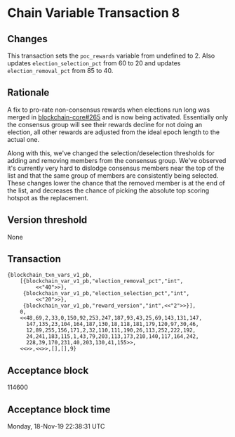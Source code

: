 # Chain Variable Transaction 8

## Changes

This transaction sets the `poc_rewards` variable from undefined to 2.
Also updates `election_selection_pct` from 60 to 20 and updates `election_removal_pct` from 85 to 40.

## Rationale

A fix to pro-rate non-consensus rewards when elections run long was merged in [blockchain-core#265](https://github.com/helium/blockchain-core/pull/265) and is now being activated. Essentially only the consensus group will see their rewards decline for not doing an election, all other rewards are adjusted from the ideal epoch length to the actual one.

Along with this, we've changed the selection/deselection thresholds for adding and removing members from the consensus group. We've observed it's currently very hard to dislodge consensus members near the top of the list and that the same group of members are consistently being selected. These changes lower the chance that the removed member is at the end of the list, and decreases the chance of picking the absolute top scoring hotspot as the replacement.

## Version threshold

None

## Transaction

```
{blockchain_txn_vars_v1_pb,
    [{blockchain_var_v1_pb,"election_removal_pct","int",
         <<"40">>},
     {blockchain_var_v1_pb,"election_selection_pct","int",
         <<"20">>},
     {blockchain_var_v1_pb,"reward_version","int",<<"2">>}],
    0,
    <<48,69,2,33,0,150,92,253,247,187,93,43,25,69,143,131,147,
      147,135,23,104,164,187,130,18,118,181,179,120,97,30,46,
      12,89,255,156,171,2,32,110,111,190,26,113,252,222,192,
      24,241,183,115,1,43,79,203,113,173,210,140,117,164,242,
      228,39,170,231,40,203,130,41,155>>,
    <<>>,<<>>,[],[],9}
```

## Acceptance block

114600

## Acceptance block time

Monday, 18-Nov-19 22:38:31 UTC
